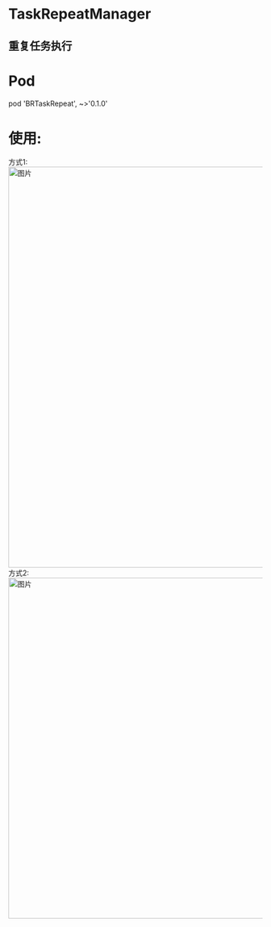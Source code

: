 # TaskRepeatManager
## 重复任务执行

# Pod 
pod 'BRTaskRepeat', ~>'0.1.0'


# 使用:
方式1:
<img width="795" alt="图片" src="https://user-images.githubusercontent.com/8384858/118756628-eb2e7a00-b89d-11eb-8e85-df35bad4b23e.png">
方式2:
<img width="676" alt="图片" src="https://user-images.githubusercontent.com/8384858/118756655-f8e3ff80-b89d-11eb-9f0d-8754e7c7d799.png">
